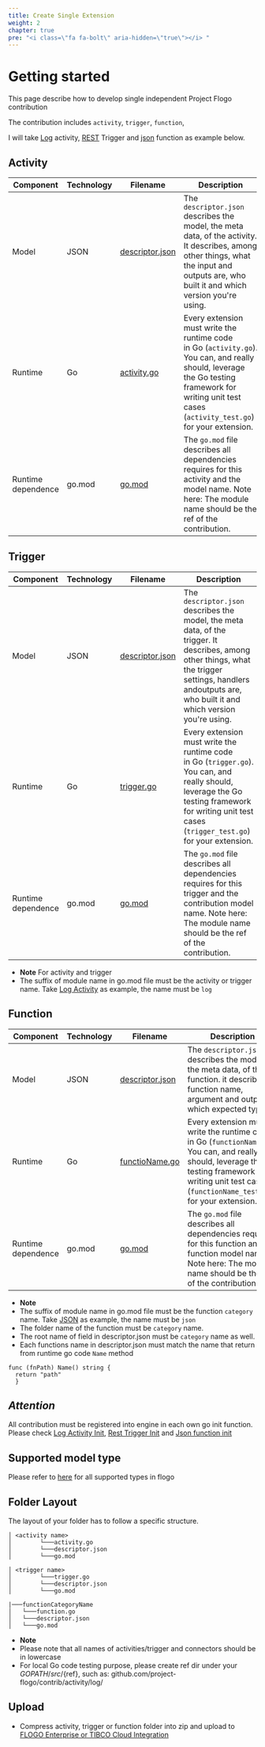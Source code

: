 ```yaml
---
title: Create Single Extension
weight: 2
chapter: true
pre: "<i class=\"fa fa-bolt\" aria-hidden=\"true\"></i> "
---
```


# Getting started


This page describe how to develop single independent Project Flogo contribution

The contribution includes `activity`, `trigger`, `function`,

I will take [Log](https://github.com/project-flogo/contrib/blob/master/activity/log) activity, [REST](https://github.com/project-flogo/contrib/tree/master/trigger/rest) Trigger and [json](https://github.com/project-flogo/contrib/tree/master/function/json) function as example below.

## Activity
| Component       | Technology | Filename                           | Description
| --------------- | ---------- | ---------------------------------- | -----------
| Model           | JSON       | [descriptor.json](https://github.com/project-flogo/contrib/blob/master/activity/log/descriptor.json)                    | The `descriptor.json` describes the model, the meta data, of the activity. It describes, among other things, what the input and outputs are, who built it and which version you're using.
| Runtime         | Go         | [activity.go](https://github.com/project-flogo/contrib/blob/master/activity/log/activity.go)   | Every extension must write the runtime code in Go (`activity.go`). You can, and really should, leverage the Go testing framework for writing unit test cases (`activity_test.go`) for your extension.
| Runtime dependence | go.mod | [go.mod](https://github.com/project-flogo/contrib/blob/master/activity/log/go.mod) | The `go.mod` file describes all dependencies requires for this activity and the model name. Note here: The module name should be the ref of the contribution.

## Trigger
| Component       | Technology | Filename                           | Description
| --------------- | ---------- | ---------------------------------- | -----------
| Model           | JSON       | [descriptor.json](https://github.com/project-flogo/contrib/blob/master/trigger/rest/descriptor.json)                    | The `descriptor.json` describes the model, the meta data, of the trigger. It describes, among other things, what the trigger settings, handlers andoutputs are, who built it and which version you're using.
| Runtime         | Go         | [trigger.go](https://github.com/project-flogo/contrib/blob/master/trigger/rest/trigger.go)   | Every extension must write the runtime code in Go (`trigger.go`). You can, and really should, leverage the Go testing framework for writing unit test cases (`trigger_test.go`) for your extension.
| Runtime dependence | go.mod | [go.mod](https://github.com/project-flogo/contrib/blob/master/trigger/rest/go.mod) | The `go.mod` file describes all dependencies requires for this trigger and the contribution model name. Note here: The module name should be the ref of the contribution.


* **Note** For activity and trigger
* The suffix of module name in go.mod file must be the activity or trigger name.  Take [Log Activity](https://github.com/project-flogo/contrib/blob/master/activity/log/go.mod) as example, the name must be `log`

## Function
| Component       | Technology | Filename                           | Description
| --------------- | ---------- | ---------------------------------- | -----------
| Model           | JSON       | [descriptor.json](https://github.com/project-flogo/contrib/tree/master/function/json/descriptor.json)     | The `descriptor.json` describes the model, the meta data, of the function. it describe function name, argument and output which expected type.
| Runtime         | Go         | [functioName.go](https://github.com/project-flogo/contrib/tree/master/function/json/path.go)   | Every extension must write the runtime code in Go (`functionName.go`). You can, and really should, leverage the Go testing framework for writing unit test cases (`functionName_test.go`) for your extension.
| Runtime dependence  | go.mod | [go.mod](https://github.com/project-flogo/contrib/tree/master/function/json/go.mod) | The `go.mod` file describes all dependencies requires for this function and the function model name. Note here: The module name should be the ref of the contribution.

* **Note**
* The suffix of module name in go.mod file must be the function `category` name.  Take [JSON](https://github.com/project-flogo/contrib/tree/master/function/json) as example, the name must be `json`
* The folder name of the function must be `category` name.
* The root name of field in descriptor.json must be `category` name as well.
* Each functions name in descriptor.json must match the name that return from runtime go code `Name` method
```
func (fnPath) Name() string {
  return "path"
  }
```

## ***Attention***

All contribution must be registered into engine in each own go init function.  Please check [Log Activity Init](https://github.com/project-flogo/contrib/blob/master/activity/log/activity.go#L11), [Rest Trigger Init](https://github.com/project-flogo/contrib/blob/master/trigger/rest/trigger.go#L28) and [Json function init](https://github.com/project-flogo/contrib/blob/master/function/json/path.go#L11)

## Supported model type
Please refer to [here](https://github.com/project-flogo/core/blob/master/data/types.go) for all supported types in flogo

## Folder Layout

The layout of your folder has to follow a specific structure.
```
│ <activity name>
│        └───activity.go
│        └───descriptor.json
│        └───go.mod

```

```
│ <trigger name>
│        └───trigger.go
│        └───descriptor.json
│        └───go.mod

```

```
|───functionCategoryName
│   └───function.go
│   └───descriptor.json
│   └───go.mod
```

* **Note**
* Please note that all names of activities/trigger and connectors should be in lowercase
* For local Go code testing purpose, please create ref dir under your ${GOPATH}/src/${ref}, such as: github.com/project-flogo/contrib/activity/log/

## Upload
* Compress activity, trigger or function folder into zip and upload to [FLOGO Enterprise or TIBCO Cloud Integration](./../../../upload)
